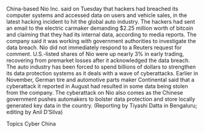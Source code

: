 China-based Nio Inc. said on Tuesday that hackers had breached its computer systems and accessed data on users and vehicle sales, in the latest hacking incident to hit the global auto industry. 
The hackers had sent an email to the electric carmaker demanding $2.25 million worth of bitcoin and claiming that they had its internal data, according to media reports.
The company said it was working with government authorities to investigate the data breach.
Nio did not immediately respond to a Reuters request for comment.
U.S.-listed shares of Nio were up nearly 3% in early trading, recovering from premarket losses after it acknowledged the data breach.
The auto industry has been forced to spend billions of dollars to strengthen its data protection systems as it deals with a wave of cyberattacks.
Earlier in November, German tire and automotive parts maker Continental said that a cyberattack it reported in August had resulted in some data being stolen from the company.
The cyberattack on Nio also comes as the Chinese government pushes automakers to bolster data protection and store locally generated key data in the country.
(Reporting by Tiyashi Datta in Bengaluru; editing by Anil D’Silva)

Topics
Cyber
China
